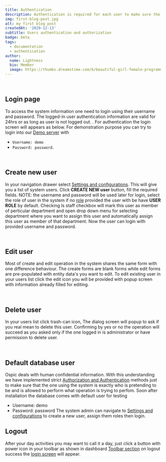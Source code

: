 ```yaml
---
title: Authentication 
description: Authentication is required for each user to make sure the individual using the system is recognized by the system.
img: first-blog-post.jpg
alt: my first blog post
createdAt: '2020-12-13'
subtitle: Users authentication and authorization
badge: beta
tags:
  - documentation
  - authentication
author:
  name: Lightness
  bio: Member
  image: https://thumbs.dreamstime.com/b/beautiful-girl-female-programmer-occupation-jobs-programming-laptop-screen-code-behind-vector-75659699.jpg
---
```

<br /> 

## Login page

To access the system information one need to login using their username and password.  The logged-in user authentication information are valid for 24hrs or as long as user is not logged out. <icon icon="power"></icon>.  For authentication the login screen will appears as below.
<c-image src="authentication_screen.png" alt="Index"></c-image>
For demonstration purpose you can try to login into our [Demo server](https://app.ospic.app/) with
 - `Username: demo`
 - `Password: password`. 


<br />

## Create new user
In your navigation drawer select [Settings and configurations](/setting-and-config). This will give you a list of system users. Click <strong class="button">CREATE NEW user</strong> button, fill the required fields.
NOTE: the username and password will be used later for login, select the role of user in the system if no [role](/setting-and-config#roles--authorities) provided the user with be have 
<strong >USER ROLE</strong> by default. Checking Is staff checkbox will mark this user as member of perticular department and open drop down menu for selecting department where you want to assign this user and automatically assign this user as member of that department. Now the user can login with provided username and password. <c-image src="create_user.png" alt="Create user screenshot"></c-image>


<br />

## Edit user

Most of create and edit operation in the system shares the same form with one difference behaviour. The create forms are blank forms while edit forms are pre-populated  with entity data's you want to edit. To edit existing user in your users list click the edit icon <icon icon="pencil"></icon> you will be provided with popup screen with information already filled for editing.  <c-image src="create_user.png" alt="Edit user screenshot"></c-image>

<br />

## Delete user

In your users list click trash-can <icon icon="trash-can"></icon> icon, The dialog screen will popup to ask if you real mean to delete this user. <c-image src="delete_user.png" alt="Create user screenshot"></c-image> Confirming by yes or no the operation will succeed as you asked only if the one logged in is administrator or have permission to delete user. 

<br />

## Default database user

Ospic deals with human confidential information. With this understanding we have implemented strict [Authorization and Authentication](/security) methods just to make sure that the one using the system is exactly who is pretending to be and is allowed to perform what operation is trying to perfom. Soon after installation the database comes with default user for testing
 - Username: demo 
- Password: password
The system admin can navigate to [Settings and configurations](/a/#settings-and-configurations) to create a new user, assign them roles then login.

## Logout
After your day activities you may want to call it a day,  just click a button with power icon <icon icon="power"></icon> in your toolbar as shown in dashboard [Toolbar section](docs/homepage#tool-bar) on logout success the [login screen](/authentication#login-page) will appear.
